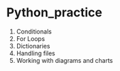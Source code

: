 # Python_practice
1. Conditionals
2. For Loops
3. Dictionaries
4. Handling files
5. Working with diagrams and charts

